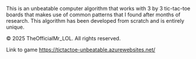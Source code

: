 This is an unbeatable computer algorithm that works with 3 by 3 tic-tac-toe boards that makes
use of common patterns that I found after months of research.
This algorithm has been developed from scratch and is entirely unique.

© 2025 TheOfficialMr_LOL. All rights reserved.


Link to game
https://tictactoe-unbeatable.azurewebsites.net/
